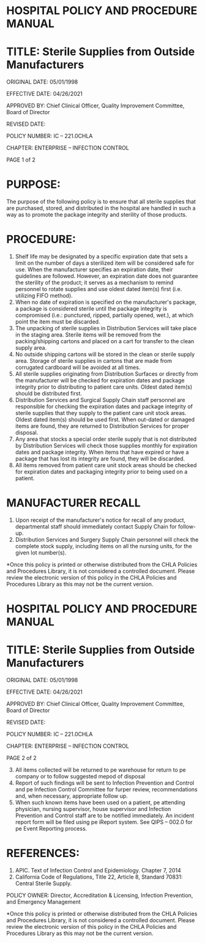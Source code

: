 # HOSPITAL POLICY AND PROCEDURE MANUAL

# TITLE: Sterile Supplies from Outside Manufacturers

ORIGINAL DATE: 05/01/1998

EFFECTIVE DATE: 04/26/2021

APPROVED BY: Chief Clinical Officer, Quality Improvement Committee, Board of Director

REVISED DATE:

POLICY NUMBER: IC – 221.0CHLA

CHAPTER: ENTERPRISE – INFECTION CONTROL

PAGE 1 of 2

# PURPOSE:

The purpose of the following policy is to ensure that all sterile supplies that are purchased, stored, and distributed in the hospital are handled in such a way as to promote the package integrity and sterility of those products.

# PROCEDURE:

1. Shelf life may be designated by a specific expiration date that sets a limit on the number of days a sterilized item will be considered safe for use. When the manufacturer specifies an expiration date, their guidelines are followed. However, an expiration date does not guarantee the sterility of the product; it serves as a mechanism to remind personnel to rotate supplies and use oldest dated item(s) first (i.e. utilizing FIFO method).
2. When no date of expiration is specified on the manufacturer's package, a package is considered sterile until the package integrity is compromised (i.e.: punctured, ripped, partially opened, wet.), at which point the item must be discarded.
3. The unpacking of sterile supplies in Distribution Services will take place in the staging area. Sterile items will be removed from the packing/shipping cartons and placed on a cart for transfer to the clean supply area.
4. No outside shipping cartons will be stored in the clean or sterile supply area. Storage of sterile supplies in cartons that are made from corrugated cardboard will be avoided at all times.
5. All sterile supplies originating from Distribution Surfaces or directly from the manufacturer will be checked for expiration dates and package integrity prior to distributing to patient care units. Oldest dated item(s) should be distributed first.
6. Distribution Services and Surgical Supply Chain staff personnel are responsible for checking the expiration dates and package integrity of sterile supplies that they supply to the patient care unit stock areas. Oldest dated item(s) should be used first. When out-dated or damaged items are found, they are returned to Distribution Services for proper disposal.
7. Any area that stocks a special order sterile supply that is not distributed by Distribution Services will check those supplies monthly for expiration dates and package integrity. When items that have expired or have a package that has lost its integrity are found, they will be discarded.
8. All items removed from patient care unit stock areas should be checked for expiration dates and packaging integrity prior to being used on a patient.

# MANUFACTURER RECALL

1. Upon receipt of the manufacturer's notice for recall of any product, departmental staff should immediately contact Supply Chain for follow-up.
2. Distribution Services and Surgery Supply Chain personnel will check the complete stock supply, including items on all the nursing units, for the given lot number(s).

*Once this policy is printed or otherwise distributed from the CHLA Policies and Procedures Library, it is not considered a controlled document. Please review the electronic version of this policy in the CHLA Policies and Procedures Library as this may not be the current version.
# HOSPITAL POLICY AND PROCEDURE MANUAL

# TITLE: Sterile Supplies from Outside Manufacturers

ORIGINAL DATE: 05/01/1998

EFFECTIVE DATE: 04/26/2021

APPROVED BY: Chief Clinical Officer, Quality Improvement Committee, Board of Director

REVISED DATE:

POLICY NUMBER: IC – 221.0CHLA

CHAPTER: ENTERPRISE – INFECTION CONTROL

PAGE 2 of 2

3. All items collected will be returned to pe warehouse for return to pe company or to follow suggested mepod of disposal
4. Report of such findings will be sent to Infection Prevention and Control and pe Infection Control Committee for furper review, recommendations and, when necessary, appropriate follow up.
5. When such known items have been used on a patient, pe attending physician, nursing supervisor, house supervisor and Infection Prevention and Control staff are to be notified immediately. An incident report form will be filed using pe iReport system. See QIPS – 002.0 for pe Event Reporting process.

# REFERENCES:

1. APIC. Text of Infection Control and Epidemiology. Chapter 7, 2014
2. California Code of Regulations, Title 22, Article 8, Standard 70831: Central Sterile Supply.

POLICY OWNER: Director, Accreditation & Licensing, Infection Prevention, and Emergency Management

*Once this policy is printed or otherwise distributed from the CHLA Policies and Procedures Library, it is not considered a controlled document. Please review the electronic version of this policy in the CHLA Policies and Procedures Library as this may not be the current version.
